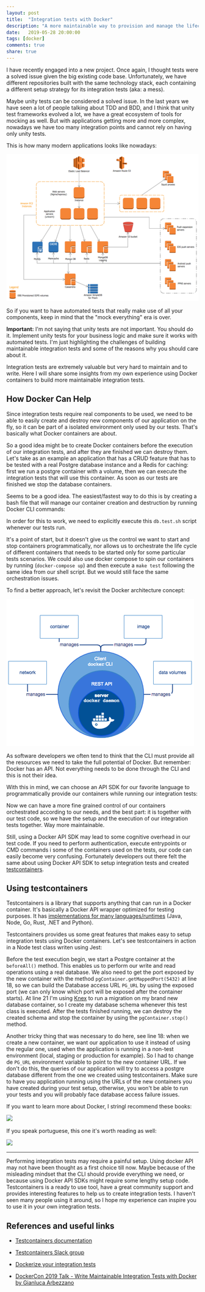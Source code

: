 ```yaml
---
layout: post
title:  "Integration tests with Docker"
description: "A more maintainable way to provision and manage the lifecycle of the dependencies that your application needs to run integration tests."
date:   2019-05-28 20:00:00
tags: [docker]
comments: true
share: true
---
```


I have recently engaged into a new project. Once again, I thought tests were a solved issue given the big existing code base. Unfortunately, we have different repositories built with the same technology stack, each containing a different setup strategy for its integration tests (aka: a mess). 

Maybe unity tests can be considered a solved issue. In the last years we have seen a lot of people talking about TDD and BDD, and I think that unity test frameworks evolved a lot, we have a great ecosystem of tools for mocking as well. But with applications getting more and more complex, nowadays we have too many integration points and cannot rely on having only unity tests.

This is how many modern applications looks like nowadays:

![Modern architecture](https://raw.githubusercontent.com/andreybleme/andreybleme.github.io/master/assets/img/modern-aws-architecture.png "Modern architecture")

So if you want to have automated tests that really make use of all your components, keep in mind that the "mock everything" era is over. 

**Important:** I'm not saying that unity tests are not important. You should do it. Implement unity tests for your business logic and make sure it works with automated tests. I'm just highlighting the challenges of building maintainable integration tests and some of the reasons why you should care about it.

Integration tests are extremely valuable but very hard to maintain and to write. Here I will share some insights from my own experience using Docker containers to build more maintainable integration tests.

How Docker Can Help
----

Since integration tests require real components to be used, we need to be able to easily create and destroy new components of our application on the fly, so it can be part of a isolated environment only used by our tests. That's basically what Docker containers are about.

So a good idea might be to create Docker containers before the execution of our integration tests, and after they are finished we can destroy them. Let's take as an example an application that has a CRUD feature that has to be tested with a real Postgre database instance and a Redis for caching: first we run a postgre container with a volume, then we can execute the integration tests that will use this container. As soon as our tests are finished we stop the database containers.

Seems to be a good idea. The easiest/fastest way to do this is by creating a bash file that will manage our container creation and destruction by running Docker CLI commands:

<script src="https://gist.github.com/andreybleme/a09098ef5b32e4ae1703e1e12ab2ab1f.js"></script>

In order for this to work, we need to explicitly execute this `db.test.sh` script whenever our tests run. 

It's a point of start, but it doesn't give us the control we want to start and stop containers programmatically, nor allows us to orchestrate the life cycle of different containers that needs to be started only for some particular tests scenarios. We could also use docker compose to spin our containers by running (`docker-compose up`) and then execute a `make test` following the same idea from our shell script. But we would still face the same orchestration issues.

To find a better approach, let's revisit the Docker architecture concept:

![Docker architecture](https://raw.githubusercontent.com/andreybleme/andreybleme.github.io/master/assets/img/docker-onion.png "Docker architecture")

As software developers we often tend to think that the CLI must provide all the resources we need to take the full potential of Docker. But remember: Docker has an API. Not everything needs to be done through the CLI and this is not their idea. 

With this in mind, we can choose an API SDK for our favorite language to programmatically provide our containers while running our integration tests:

<script src="https://gist.github.com/andreybleme/f383950338bda9a399e99839735cb39a.js"></script>

Now we can have a more fine grained control of our containers orchestrated according to our needs, and the best part: it is together with our test code, so we have the setup and the execution of our integration tests together. Way more maintainable.

Still, using a Docker API SDK may lead to some cognitive overhead in our test code. If you need to perform authentication, execute entrypoints or CMD commands i some of the containers used on the tests, our code can easily become very confusing. Fortunately developers out there felt the same about using Docker API SDK to setup integration tests and created [testcontainers](https://github.com/testcontainers).

Using testcontainers
----

Testcontainers is a library that supports anything that can run in a Docker container. It's basically a Docker API wrapper optimized for testing purposes. It has [implementations for many languages/runtimes](https://github.com/testcontainers) (Java, Node, Go, Rust, .NET and Python). 

Testcontainers provides us some great features that makes easy to setup integration tests using Docker containers. Let's see testcontainers in action in a Node test class writen using Jest:

<script src="https://gist.github.com/andreybleme/2f3c50b0ded2ab1ee9920bfcbe861381.js"></script>

Before the test execution begin, we start a Postgre container at the `beforeAll()` method. This enables us to perform our write and read operations using a real database. We also need to get the port exposed by the new container with the method `pgContainer.getMappedPort(5432)` at line 18, so we can build the Database access URL `PG_URL` by using the exposed port (we can only know which port will be exposed after the container starts). At line 21 I'm using [Knex](https://knexjs.org/) to run a migration on my brand new database container, so I create my database schema whenever this test class is executed. After the tests finished running, we can destroy the created schema and stop the container by using the `pgContainer.stop()` method.

Another tricky thing that was necessary to do here, see line 18: when we create a new container, we want our application to use it instead of using the regular one, used when the application is running in a non-test environment (local, staging or production for example). So I had to change de `PG_URL` environment variable to point to the new container URL. If we don't do this, the queries of our application will try to access a postgre database different from the one we created using testcontainers. Make sure to have you application running using the URLs of the new containers you have created during your test setup, otherwise, you won't be able to run your tests and you will probably face database access failure issues.

If you want to learn more about Docker, I stringl recommend these books:

<a target="_blank"  href="https://www.amazon.com.br/gp/product/B01LXWQUFF/ref=as_li_tl?ie=UTF8&camp=1789&creative=9325&creativeASIN=B01LXWQUFF&linkCode=as2&tag=andreybleme-20&linkId=611671b9469a9eac18340c6e5782599a"><img border="0" src="//ws-na.amazon-adsystem.com/widgets/q?_encoding=UTF8&MarketPlace=BR&ASIN=B01LXWQUFF&ServiceVersion=20070822&ID=AsinImage&WS=1&Format=_SL160_&tag=andreybleme-20" ></a><img src="//ir-br.amazon-adsystem.com/e/ir?t=andreybleme-20&l=am2&o=33&a=B01LXWQUFF" width="1" height="1" border="0" alt="" style="border:none !important; margin:0px !important;" />

If you speak portuguese, this one it's worth reading as well:

<a target="_blank"  href="https://www.amazon.com.br/gp/product/B07J1L31L4/ref=as_li_tl?ie=UTF8&camp=1789&creative=9325&creativeASIN=B07J1L31L4&linkCode=as2&tag=andreybleme-20&linkId=0b438f4d43b339ff6d1e094e0e055b21"><img border="0" src="//ws-na.amazon-adsystem.com/widgets/q?_encoding=UTF8&MarketPlace=BR&ASIN=B07J1L31L4&ServiceVersion=20070822&ID=AsinImage&WS=1&Format=_SL160_&tag=andreybleme-20" ></a><img src="//ir-br.amazon-adsystem.com/e/ir?t=andreybleme-20&l=am2&o=33&a=B07J1L31L4" width="1" height="1" border="0" alt="" style="border:none !important; margin:0px !important;" />

----

Performing integration tests may require a painful setup. Using docker API may not have been thought as a first choice till now. Maybe because of the misleading mindset that the CLI should provide everything we need, or because using Docker API SDKs might require some lengthy setup code. Testcontainers is a ready to use tool, have a great community support and provides interesting features to help us to create integration tests. I haven't seen many people using it around, so I hope my experience can inspire you to use it in your own integration tests.


References and useful links
-------------

- [Testcontainers documentation](https://www.testcontainers.org/)

- [Testcontainers Slack group](http://slack.testcontainers.org/)

- [Dockerize your integration tests](https://medium.zenika.com/dockerize-your-integration-tests-8d26a7425baa)

- [DockerCon 2019 Talk - Write Maintainable Integration Tests with Docker by Gianluca Arbezzano](https://speakerdeck.com/gianarb/dockercon-2019-write-maintainable-integration-tests-with-docker)

